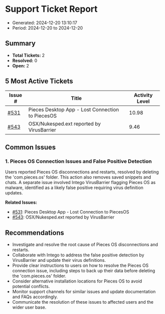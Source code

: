# Support Ticket Report
- Generated: 2024-12-20 13:10:17
- Period: 2024-12-20 to 2024-12-20

## Summary
- **Total Tickets:** 2
- **Resolved:** 0
- **Open:** 2

## 5 Most Active Tickets
| Issue # | Title | Activity Level |
|---------|-------|----------------|
| [#531](https://github.com/pieces-app/support/issues/531) | Pieces Desktop App - Lost Connection to PiecesOS | 10.98 |
| [#543](https://github.com/pieces-app/support/issues/543) | OSX/Nukesped.ext reported by VirusBarrier | 9.46 |

## Common Issues
### 1. Pieces OS Connection Issues and False Positive Detection
Users reported Pieces OS disconnections and restarts, resolved by deleting the 'com.pieces.os' folder. This action also removes saved snippets and chats. A separate issue involved Intego VirusBarrier flagging Pieces OS as malware, identified as a likely false positive requiring virus definition updates.

**Related Issues:**
- [#531](https://github.com/pieces-app/support/issues/531): Pieces Desktop App - Lost Connection to PiecesOS
- [#543](https://github.com/pieces-app/support/issues/543): OSX/Nukesped.ext reported by VirusBarrier


## Recommendations
- Investigate and resolve the root cause of Pieces OS disconnections and restarts.
- Collaborate with Intego to address the false positive detection by VirusBarrier and update their virus definitions.
- Provide clear instructions to users on how to resolve the Pieces OS connection issue, including steps to back up their data before deleting the 'com.pieces.os' folder.
- Consider alternative installation locations for Pieces OS to avoid potential conflicts.
- Monitor support channels for similar issues and update documentation and FAQs accordingly.
- Communicate the resolution of these issues to affected users and the wider user base.
